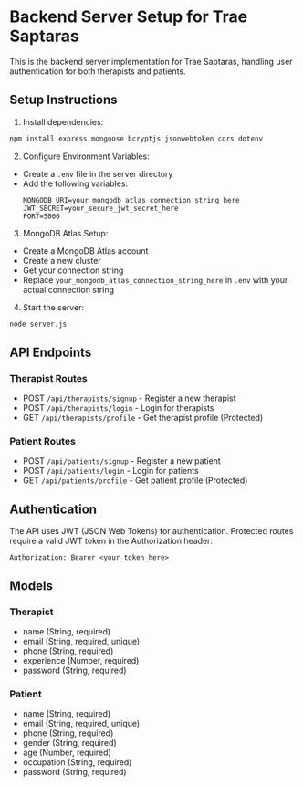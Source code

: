 # Backend Server Setup for Trae Saptaras

This is the backend server implementation for Trae Saptaras, handling user authentication for both therapists and patients.

## Setup Instructions

1. Install dependencies:
```bash
npm install express mongoose bcryptjs jsonwebtoken cors dotenv
```

2. Configure Environment Variables:
- Create a `.env` file in the server directory
- Add the following variables:
  ```
  MONGODB_URI=your_mongodb_atlas_connection_string_here
  JWT_SECRET=your_secure_jwt_secret_here
  PORT=5000
  ```

3. MongoDB Atlas Setup:
- Create a MongoDB Atlas account
- Create a new cluster
- Get your connection string
- Replace `your_mongodb_atlas_connection_string_here` in `.env` with your actual connection string

4. Start the server:
```bash
node server.js
```

## API Endpoints

### Therapist Routes
- POST `/api/therapists/signup` - Register a new therapist
- POST `/api/therapists/login` - Login for therapists
- GET `/api/therapists/profile` - Get therapist profile (Protected)

### Patient Routes
- POST `/api/patients/signup` - Register a new patient
- POST `/api/patients/login` - Login for patients
- GET `/api/patients/profile` - Get patient profile (Protected)

## Authentication

The API uses JWT (JSON Web Tokens) for authentication. Protected routes require a valid JWT token in the Authorization header:
```
Authorization: Bearer <your_token_here>
```

## Models

### Therapist
- name (String, required)
- email (String, required, unique)
- phone (String, required)
- experience (Number, required)
- password (String, required)

### Patient
- name (String, required)
- email (String, required, unique)
- phone (String, required)
- gender (String, required)
- age (Number, required)
- occupation (String, required)
- password (String, required)